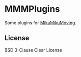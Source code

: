 # MMMPlugins

Some plugins for [MikuMikuMoving](https://sites.google.com/site/mikumikumovingeng/).

## License 

BSD 3-Clause Clear License

